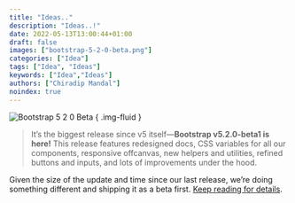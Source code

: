 ```yaml
---
title: "Ideas.."
description: "Ideas..!"
date: 2022-05-13T13:00:44+01:00
draft: false
images: ["bootstrap-5-2-0-beta.png"]
categories: ["Idea"]
tags: ["Idea", "Ideas"]
keywords: ["Idea","Ideas"]
authors: ["Chiradip Mandal"]
noindex: true
---
```


![Bootstrap 5 2 0 Beta](bootstrap-5-2-0-beta.png)
{ .img-fluid }

> It’s the biggest release since v5 itself—**Bootstrap v5.2.0-beta1 is here!** This release features redesigned docs, CSS variables for all our components, responsive offcanvas, new helpers and utilities, refined buttons and inputs, and lots of improvements under the hood.

Given the size of the update and time since our last release, we’re doing something different and shipping it as a beta first. [Keep reading for details](https://blog.getbootstrap.com/2022/05/13/bootstrap-5-2-0-beta/).
